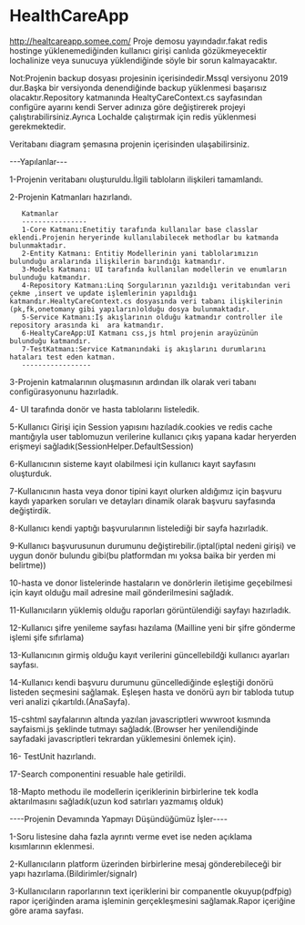 # HealthCareApp
http://healtcareapp.somee.com/ Proje demosu yayındadır.fakat redis hostinge yüklenemediğinden kullanıcı girişi canlıda gözükmeyecektir lochalinize veya sunucuya yüklendiğinde söyle bir sorun kalmayacaktır.

Not:Projenin backup dosyası projesinin içerisindedir.Mssql versiyonu 2019 dur.Başka bir versiyonda denendiğinde backup yüklenmesi başarısız olacaktır.Repository katmanında
HealtyCareContext.cs sayfasından configüre ayarını kendi Server adınıza göre değiştirerek projeyi çalıştırabilirsiniz.Ayrıca Lochalde çalıştırmak için redis yüklenmesi gerekmektedir.

Veritabanı diagram şemasına projenin içerisinden ulaşabilirsiniz.

---Yapılanlar---

1-Projenin veritabanı oluşturuldu.İlgili tabloların ilişkileri tamamlandı. 

2-Projenin Katmanları hazırlandı.

       
       Katmanlar
       ----------------
       1-Core Katmanı:Enetitiy tarafında kullanılar base classlar eklendi.Projenin heryerinde kullanılabilecek methodlar bu katmanda bulunmaktadır.
       2-Entity Katmanı: Entitiy Modellerinin yani tablolarımızın bulunduğu aralarında ilişkilerin barındığı katmandır.
       3-Models Katmanı: UI tarafında kullanılan modellerin ve enumların bulunduğu katmandır.
       4-Repository Katmanı:Linq Sorgularının yazıldığı veritabından veri çekme ,insert ve update işlemlerinin yapıldığı katmandır.HealtyCareContext.cs dosyasında veri tabanı ilişkilerinin (pk,fk,onetomany gibi yapıların)olduğu dosya bulunmaktadır.
       5-Service Katmanı:İş akışlarının olduğu katmandır controller ile repository arasında ki  ara katmandır.
       6-HealtyCareApp:UI Katmanı css,js html projenin arayüzünün bulunduğu katmandır.
       7-TestKatmanı:Service Katmanındaki iş akışlarını durumlarını hataları test eden katman.
       -----------------
       
 3-Projenin katmalarının oluşmasının ardından ilk olarak veri tabanı configürasyonunu hazırladık.
 
 4- UI tarafında donör ve hasta tablolarını listeledik.
 
 5-Kullanıcı Girişi için Session yapısını hazıladık.cookies ve redis cache mantığıyla user tablomuzun verilerine kullanıcı çıkış yapana kadar heryerden erişmeyi sağladık(SessionHelper.DefaultSession)
 
 6-Kullanıcının sisteme kayıt olabilmesi için kullanıcı kayıt sayfasını oluşturduk.
 
 7-Kullanıcının hasta veya donor tipini kayıt olurken aldığımız için başvuru kaydı yaparken soruları ve detayları dinamik olarak başvuru sayfasında değiştirdik.
 
 8-Kullanıcı kendi yaptığı başvurularının listelediği bir sayfa hazırladık.
 
 9-Kullanıcı başvurusunun durumunu değiştirebilir.(iptal(iptal nedeni girişi) ve uygun donör bulundu gibi(bu platformdan mı yoksa baika bir yerden mi belirtme))
 
 10-hasta ve donor listelerinde  hastaların ve donörlerin iletişime geçebilmesi için kayıt olduğu mail adresine mail gönderilmesini sağladık.
 
 11-Kullanıcıların yüklemiş olduğu raporları görüntülendiği sayfayı hazırladık.
 
 12-Kullanıcı şifre yenileme sayfası hazılama (Mailline yeni bir şifre gönderme işlemi şife sıfırlama)
 
 13-Kullanıcının girmiş olduğu kayıt verilerini güncellebildği kullanıcı ayarları sayfası.
 
 14-Kullanıcı kendi başvuru durumunu  güncellediğinde eşleştiği donörü listeden seçmesini sağlamak. Eşleşen hasta ve donörü ayrı bir tabloda tutup veri analizi çıkartıldı.(AnaSayfa).
 
 15-cshtml sayfalarının altında yazılan javascriptleri wwwroot kısmında sayfaismi.js şeklinde tutmayı sağladık.(Browser  her yenilendiğinde sayfadaki javascriptleri tekrardan yüklemesini önlemek için).
 
 16- TestUnit hazırlandı.
 
 17-Search componentini resuable hale getirildi.

18-Mapto methodu ile modellerin içeriklerinin birbirlerine tek kodla aktarılmasını sağladık(uzun kod satırları yazmamış olduk)


----Projenin Devamında Yapmayı Düşündüğümüz İşler----
 
 1-Soru listesine daha fazla ayrıntı verme evet ise neden açıklama kısımlarının eklenmesi.
 
 2-Kullanıcıların platform üzerinden birbirlerine mesaj gönderebileceği bir yapı hazırlama.(Bildirimler/signalr)
 
 3-Kullanıcıların raporlarının text içeriklerini bir companentle okuyup(pdfpig) rapor içeriğinden arama işleminin gerçekleşmesini sağlamak.Rapor içeriğine göre arama sayfası.
